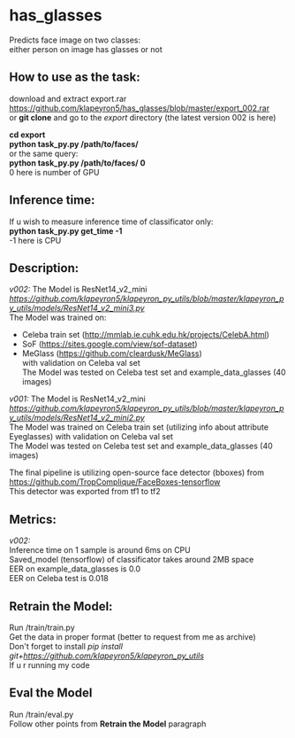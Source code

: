 # has_glasses
Predicts face image on two classes:  
either person on image has glasses or not  

## How to use as the task:
download and extract export.rar https://github.com/klapeyron5/has_glasses/blob/master/export_002.rar  
or **git clone** and go to the *export* directory (the latest version 002 is here)  
  
**cd export**  
**python task_py.py /path/to/faces/**  
or the same query:  
**python task_py.py /path/to/faces/ 0**  
0 here is number of GPU  

## Inference time:
If u wish to measure inference time of classificator only:  
**python task_py.py get_time -1**  
-1 here is CPU

## Description:
*v002:*
The Model is ResNet14_v2_mini *https://github.com/klapeyron5/klapeyron_py_utils/blob/master/klapeyron_py_utils/models/ResNet14_v2_mini3.py*  
The Model was trained on:  
* Celeba train set (http://mmlab.ie.cuhk.edu.hk/projects/CelebA.html)  
* SoF (https://sites.google.com/view/sof-dataset)  
* MeGlass (https://github.com/cleardusk/MeGlass)  
with validation on Celeba val set  
The Model was tested on Celeba test set and example_data_glasses (40 images)  

*v001:*
The Model is ResNet14_v2_mini *https://github.com/klapeyron5/klapeyron_py_utils/blob/master/klapeyron_py_utils/models/ResNet14_v2_mini2.py*  
The Model was trained on Celeba train set (utilizing info about attribute Eyeglasses) with validation on Celeba val set  
The Model was tested on Celeba test set and example_data_glasses (40 images)  

The final pipeline is utilizing open-source face detector (bboxes) from https://github.com/TropComplique/FaceBoxes-tensorflow  
This detector was exported from tf1 to tf2  


## Metrics:
*v002:*  
Inference time on 1 sample is around 6ms on CPU  
Saved_model (tensorflow) of classificator takes around 2MB space  
EER on example_data_glasses is 0.0  
EER on Celeba test is 0.018

## Retrain the Model:
Run /train/train.py  
Get the data in proper format (better to request from me as archive)  
Don't forget to install *pip install git+https://github.com/klapeyron5/klapeyron_py_utils*  
If u r running my code  

## Eval the Model
Run /train/eval.py  
Follow other points from **Retrain the Model** paragraph  
